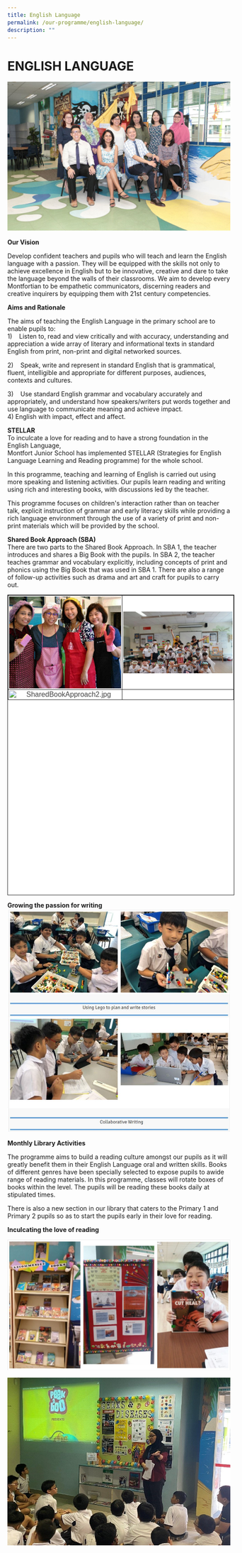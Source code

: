 ```yaml
---
title: English Language
permalink: /our-programme/english-language/
description: ""
---
```

# **ENGLISH LANGUAGE**

![](/images/English%20Language%20Department.jpg)

**Our Vision**

Develop confident teachers and pupils who will teach and learn the English language with a passion. They will be equipped with the skills not only to achieve excellence in English but to be innovative, creative and dare to take the language beyond the walls of their classrooms. We aim to develop every Montfortian to be empathetic communicators, discerning readers and creative inquirers by equipping them with 21st century competencies.  
  
**Aims and Rationale**  

The aims of teaching the English Language in the primary school are to enable pupils to:  
1)&nbsp;&nbsp;&nbsp; Listen to, read and view critically and with accuracy, understanding and appreciation a wide array of literary and informational texts in standard English from print, non-print and digital networked sources.&nbsp;  
  
2)&nbsp;&nbsp;&nbsp; Speak, write and represent in standard English that is grammatical, fluent, intelligible and appropriate for different purposes, audiences, contexts and cultures. &nbsp;  
  
3)&nbsp;&nbsp;&nbsp; Use standard English grammar and vocabulary accurately and appropriately, and understand how speakers/writers put words together and use language to communicate meaning and achieve impact.  
4) English with impact, effect and affect.  

**STELLAR**  
To inculcate a love for reading and to have a strong foundation in the English Language,  
Montfort Junior School has implemented STELLAR (Strategies for English Language Learning and Reading programme)&nbsp;for the whole school.  
  
In this programme, teaching and learning of English is carried out using more speaking and listening activities.&nbsp;Our pupils learn reading and writing using rich and interesting books, with discussions led by the teacher.  
  
This programme focuses on children's interaction rather than on teacher talk, explicit instruction of grammar and early&nbsp;literacy skills while providing a rich language environment through the use of a variety of print and non-print materials&nbsp;which will be provided by the school.  


**Shared Book Approach (SBA)**     
There are two parts to the Shared Book Approach. In SBA 1, the teacher introduces and shares a Big Book with the pupils.&nbsp;In SBA 2, the teacher teaches grammar and vocabulary explicitly, including concepts of print and phonics using the&nbsp;Big Book that was used in SBA 1. There are also a range of follow-up activities such as drama and art and craft for pupils to carry out.

<table style="margin: auto; outline: 0px; padding: 0px; clear: both; border: 1px solid rgb(42, 42, 42); border-spacing: 1px; border-collapse: collapse; color: rgb(68, 68, 68); font-family: &quot;Signika Negative&quot;, sans-serif; font-size: 16px; font-style: normal; font-variant-ligatures: normal; font-variant-caps: normal; font-weight: 400; letter-spacing: normal; orphans: 2; text-align: left; text-transform: none; white-space: normal; widows: 2; word-spacing: 0px; -webkit-text-stroke-width: 0px; background-color: rgb(255, 255, 255); text-decoration-thickness: initial; text-decoration-style: initial; text-decoration-color: initial; width: 513px; height: 677px;" class="ive_eobj_center iveo_table ives_tab_dark"><tbody style="margin: 0px; outline: 0px; padding: 0px;"><tr style="margin: 0px; outline: 0px; padding: 0px;"><td style="margin: 0px; outline: 0px; padding: 2px; text-align: center; border: 1px solid rgb(42, 42, 42); width: 255px;"><img style="margin: 0px 10px 0px 0px; outline: 0px; padding: 0px; border: none; max-width: 100%; float: left;" class="ive_eobj_left" alt="Shared Book Approach.jpg" width="100%" src="/images/Shared%20Book%20Approach.jpg"><br style="margin: 0px; outline: 0px; padding: 0px;"></td><td style="margin: 0px; outline: 0px; padding: 2px; text-align: center; border: 1px solid rgb(42, 42, 42); width: 257px;"><img style="margin: 0px 10px 0px 0px; outline: 0px; padding: 0px; border: none; max-width: 100%; float: left;" class="ive_eobj_left" alt="SharedBookApproach1.jpg" width="100%" src="/images/SharedBookApproach1.jpg"><br style="margin: 0px; outline: 0px; padding: 0px;"></td></tr><tr style="margin: 0px; outline: 0px; padding: 0px;"><td style="margin: 0px; outline: 0px; padding: 2px; text-align: center; border: 1px solid rgb(42, 42, 42);"><img style="margin: 0px 10px 0px 0px; outline: 0px; padding: 0px; border: none; max-width: 100%; float: left;" class="ive_eobj_left" alt="SharedBookApproach2.jpg" width="100%" src="/images/SharedBookApproach2.jpg"><br style="margin: 0px; outline: 0px; padding: 0px;"></td><td style="margin: 0px; outline: 0px; padding: 2px; text-align: center; border: 1px solid rgb(42, 42, 42);">&nbsp;</td></tr></tbody></table>

**Growing the passion for writing**
![](/images/english%20language.jpg)

**Monthly Library Activities**  

The programme aims to build a reading culture amongst our pupils as it will greatly benefit them in their English Language oral and written skills. Books of different genres have been specially selected to expose pupils to awide range of reading materials. In this programme, classes will rotate boxes of books within the level. The pupils will be reading these books daily at stipulated times.  
  
There is also a new section in our library that caters to the Primary 1 and Primary 2 pupils so as to start the pupils early in their love for reading.  
  
**Inculcating the love of reading**

![](/images/english%20language1.jpg)

![](/images/Inculcating%20the%20love%20for%20reading_4.jpg)